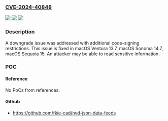 ### [CVE-2024-40848](https://cve.mitre.org/cgi-bin/cvename.cgi?name=CVE-2024-40848)
![](https://img.shields.io/static/v1?label=Product&message=macOS&color=blue)
![](https://img.shields.io/static/v1?label=Version&message=unspecified%3C%2013.7%20&color=brighgreen)
![](https://img.shields.io/static/v1?label=Vulnerability&message=An%20attacker%20may%20be%20able%20to%20read%20sensitive%20information&color=brighgreen)

### Description

A downgrade issue was addressed with additional code-signing restrictions. This issue is fixed in macOS Ventura 13.7, macOS Sonoma 14.7, macOS Sequoia 15. An attacker may be able to read sensitive information.

### POC

#### Reference
No PoCs from references.

#### Github
- https://github.com/fkie-cad/nvd-json-data-feeds

